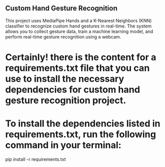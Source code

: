 ## Custom Hand Gesture Recognition
This project uses MediaPipe Hands and a K-Nearest Neighbors (KNN) classifier to recognize custom hand gestures in real-time. The system allows you to collect gesture data, train a machine learning model, and perform real-time gesture recognition using a webcam.

# Certainly! there is the content for a requirements.txt file that you can use to install the necessary dependencies for custom hand gesture recognition project.

# To install the dependencies listed in requirements.txt, run the following command in your terminal:
pip install -r requirements.txt


